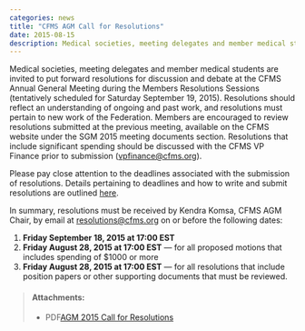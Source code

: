 ```yaml
---
categories: news
title: "CFMS AGM Call for Resolutions"
date: 2015-08-15
description: Medical societies, meeting delegates and member medical students are invited to put forward resolutions for discussion and debate at the CFMS Annual General Meeting during the Members Resolutions Sessions (tentatively scheduled for Saturday September 19, 2015).
---
```


Medical societies, meeting delegates and member medical students are invited to put forward resolutions for discussion and debate at the CFMS Annual General Meeting during the Members Resolutions Sessions (tentatively scheduled for Saturday September 19, 2015). Resolutions should reflect an understanding of ongoing and past work, and resolutions must pertain to new work of the Federation. Members are encouraged to review resolutions submitted at the previous meeting, available on the CFMS website under the SGM 2015 meeting documents section. Resolutions that include significant spending should be discussed with the CFMS VP Finance prior to submission ([vpfinance@cfms.org](mailto:vpfinance@cfms.org)). 

Please pay close attention to the deadlines associated with the submission of resolutions. Details pertaining to deadlines and how to write and submit resolutions are outlined [here](/files/updates/AGM%202015%20Call%20for%20Resolutions.pdf). 

In summary, resolutions must be received by Kendra Komsa, CFMS AGM Chair, by email at [resolutions@cfms.org](mailto:resolutions@cfms.org) on or before the following dates: 

1. **Friday September 18, 2015 at 17:00 EST** 
2. **Friday August 28, 2015 at 17:00 EST** &mdash; for all proposed motions that includes spending of $1000 or more 
3. **Friday August 28, 2015 at 17:00 EST** &mdash; for all resolutions that include position papers or other supporting documents that must be reviewed.

> #### **Attachments:**
>
> - <span class="file-format">PDF</span>[AGM 2015 Call for Resolutions](/files/updates/AGM%202015%20Call%20for%20Resolutions.pdf)